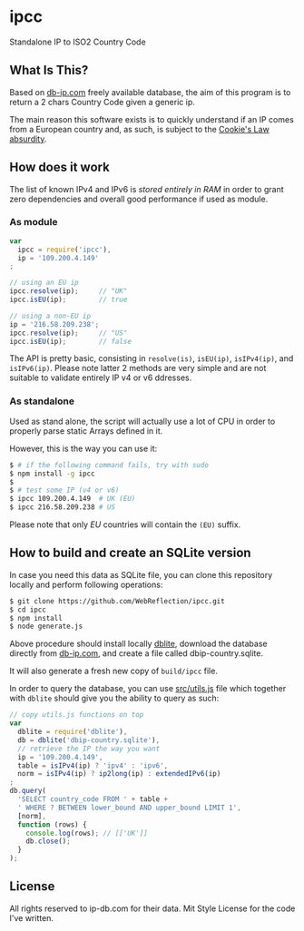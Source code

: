 # ipcc
Standalone IP to ISO2 Country Code


## What Is This?
Based on [db-ip.com](https://db-ip.com) freely available database,
the aim of this program is to return a 2 chars Country Code given a generic ip.

The main reason this software exists is to quickly understand if an IP
comes from a European country and, as such, is subject to the [Cookie's Law absurdity](http://webreflection.blogspot.co.uk/2015/06/the-europeans-cookie-law-absurdity.html).


## How does it work
The list of known IPv4 and IPv6 is *stored entirely in RAM* in order
to grant zero dependencies and overall good performance if used as module.


### As module
```js
var
  ipcc = require('ipcc'),
  ip = '109.200.4.149'
;

// using an EU ip
ipcc.resolve(ip);     // "UK"
ipcc.isEU(ip);        // true

// using a non-EU ip
ip = '216.58.209.238';
ipcc.resolve(ip);     // "US"
ipcc.isEU(ip);        // false
```

The API is pretty basic, consisting in `resolve(is)`, `isEU(ip)`, `isIPv4(ip)`, and `isIPv6(ip)`.
Please note latter 2 methods are very simple and are not suitable to validate entirely IP v4 or v6 ddresses.


### As standalone
Used as stand alone, the script will actually use a lot of CPU in order to properly parse static Arrays defined in it.

However, this is the way you can use it:

```sh
$ # if the following command fails, try with sudo
$ npm install -g ipcc
$ 
$ # test some IP (v4 or v6)
$ ipcc 109.200.4.149  # UK (EU)
$ ipcc 216.58.209.238 # US
```
Please note that only *EU* countries will contain the `(EU)` suffix.



## How to build and create an SQLite version
In case you need this data as SQLite file, you can clone this repository locally and perform following operations:
```sh
$ git clone https://github.com/WebReflection/ipcc.git
$ cd ipcc
$ npm install
$ node generate.js
```
Above procedure should install locally [dblite](https://github.com/WebReflection/dblite#dblite),
download the database directly from [db-ip.com](https://db-ip.com/db/),
and create a file called dbip-country.sqlite.

It will also generate a fresh new copy of `build/ipcc` file.

In order to query the database, you can use [src/utils.js](https://github.com/WebReflection/ipcc/blob/master/src/utils.js) file
which together with `dblite` should give you the ability to query as such:
```js
// copy utils.js functions on top
var
  dblite = require('dblite'),
  db = dblite('dbip-country.sqlite'),
  // retrieve the IP the way you want
  ip = '109.200.4.149',
  table = isIPv4(ip) ? 'ipv4' : 'ipv6',
  norm = isIPv4(ip) ? ip2long(ip) : extendedIPv6(ip)
;
db.query(
  'SELECT country_code FROM ' + table +
  ' WHERE ? BETWEEN lower_bound AND upper_bound LIMIT 1',
  [norm],
  function (rows) {
    console.log(rows); // [['UK']]
    db.close();
  }
);
```


## License
All rights reserved to ip-db.com for their data. Mit Style License for the code I've written.